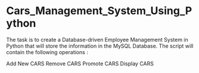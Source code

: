 # Cars_Management_System_Using_Python
The task is to create a Database-driven Employee Management System in Python that will store the information in the MySQL Database. The script will contain the following operations :

Add New CARS
Remove CARS
Promote CARS
Display CARS
